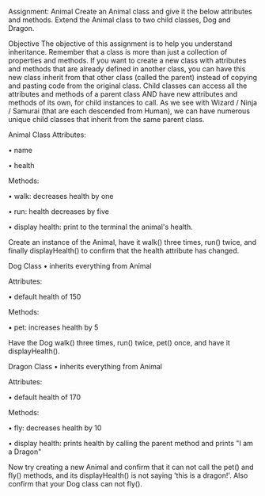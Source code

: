 Assignment: Animal
Create an Animal class and give it the below attributes and methods. Extend the Animal class to two child classes, Dog and Dragon.

Objective
The objective of this assignment is to help you understand inheritance. Remember that a class is more than just a collection of properties and methods. If you want to create a new class with attributes and methods that are already defined in another class, you can have this new class inherit from that other class (called the parent) instead of copying and pasting code from the original class. Child classes can access all the attributes and methods of a parent class AND have new attributes and methods of its own, for child instances to call. As we see with Wizard / Ninja / Samurai (that are each descended from Human), we can have numerous unique child classes that inherit from the same parent class.

Animal Class
Attributes:

• name

• health

Methods:

• walk: decreases health by one

• run: health decreases by five

• display health: print to the terminal the animal's health.

Create an instance of the Animal, have it walk() three times, run() twice, and finally displayHealth() to confirm that the health attribute has changed.

Dog Class
• inherits everything from Animal

Attributes:

• default health of 150

Methods:

• pet: increases health by 5

Have the Dog walk() three times, run() twice, pet() once, and have it displayHealth().

Dragon Class
• inherits everything from Animal

Attributes:

• default health of 170

Methods:

• fly: decreases health by 10

• display health: prints health by calling the parent method and prints "I am a Dragon"

Now try creating a new Animal and confirm that it can not call the pet() and fly() methods, and its displayHealth() is not saying 'this is a dragon!'. Also confirm that your Dog class can not fly().
